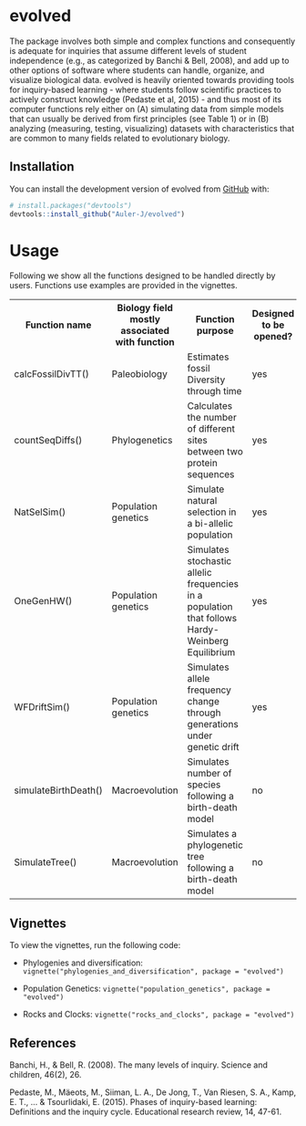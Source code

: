 
<!-- README.md is generated from README.Rmd. Please edit that file -->

# evolved

The package involves both simple and complex functions and consequently
is adequate for inquiries that assume different levels of student
independence (e.g., as categorized by Banchi & Bell, 2008), and add up
to other options of software where students can handle, organize, and
visualize biological data. evolved is heavily oriented towards providing
tools for inquiry-based learning - where students follow scientific
practices to actively construct knowledge (Pedaste et al, 2015) - and
thus most of its computer functions rely either on (A) simulating data
from simple models that can usually be derived from first principles
(see Table 1) or in (B) analyzing (measuring, testing, visualizing)
datasets with characteristics that are common to many fields related to
evolutionary biology.

## Installation

You can install the development version of evolved from
[GitHub](https://github.com/) with:

``` r
# install.packages("devtools")
devtools::install_github("Auler-J/evolved")
```

# Usage

Following we show all the functions designed to be handled directly by
users. Functions use examples are provided in the vignettes.

<html>
<head>
</head>
<body>
<table>
<tr>
<th>
Function name
</th>
<th>
Biology field mostly associated with function
</th>
<th>
Function purpose
</th>
<th>
Designed to be opened?
</th>
</tr>
<tr>
<td>
calcFossilDivTT()
</td>
<td>
Paleobiology
</td>
<td>
Estimates fossil Diversity through time
</td>
<td>
yes
</td>
</tr>
<tr>
<td>
countSeqDiffs()
</td>
<td>
Phylogenetics
</td>
<td>
Calculates the number of different sites between two protein sequences
</td>
<td>
yes
</td>
</tr>
<tr>
<td>
NatSelSim()
</td>
<td>
Population genetics
</td>
<td>
Simulate natural selection in a bi-allelic population
</td>
<td>
yes
</td>
</tr>
<tr>
<td>
OneGenHW()
</td>
<td>
Population genetics
</td>
<td>
Simulates stochastic allelic frequencies in a population that follows
Hardy-Weinberg Equilibrium
</td>
<td>
yes
</td>
</tr>
<tr>
<td>
WFDriftSim()
</td>
<td>
Population genetics
</td>
<td>
Simulates allele frequency change through generations under genetic
drift
</td>
<td>
yes
</td>
</tr>
<tr>
<td>
simulateBirthDeath()
</td>
<td>
Macroevolution
</td>
<td>
Simulates number of species following a birth-death model
</td>
<td>
no
</td>
</tr>
<tr>
<td>
SimulateTree()
</td>
<td>
Macroevolution
</td>
<td>
Simulates a phylogenetic tree following a birth-death model
</td>
<td>
no
</td>
</tr>
</table>
</body>
</html>

## Vignettes

To view the vignettes, run the following code:

- Phylogenies and diversification:
  `vignette("phylogenies_and_diversification", package = "evolved")`

- Population Genetics:
  `vignette("population_genetics", package = "evolved")`

- Rocks and Clocks: `vignette("rocks_and_clocks", package = "evolved")`

## References

Banchi, H., & Bell, R. (2008). The many levels of inquiry. Science and
children, 46(2), 26.

Pedaste, M., Mäeots, M., Siiman, L. A., De Jong, T., Van Riesen, S. A.,
Kamp, E. T., … & Tsourlidaki, E. (2015). Phases of inquiry-based
learning: Definitions and the inquiry cycle. Educational research
review, 14, 47-61.
